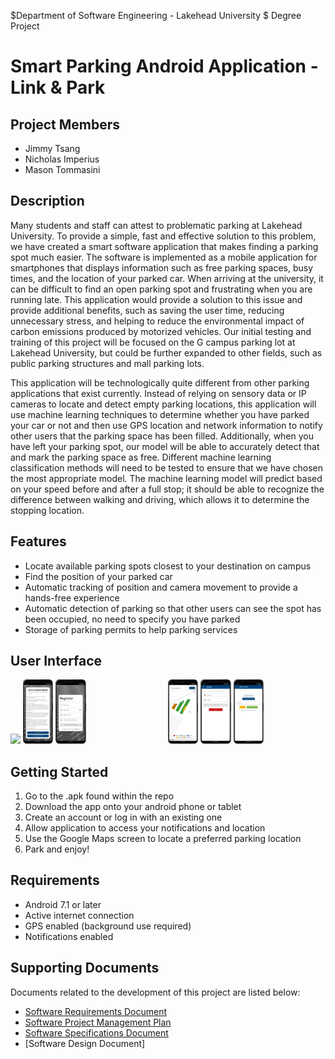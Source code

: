 $Department of Software Engineering - Lakehead University
$ Degree Project 
# Smart Parking Android Application - Link & Park
## Project Members
- Jimmy Tsang
- Nicholas Imperius
- Mason Tommasini

## Description
Many students and staff can attest to problematic parking at Lakehead University. To provide a simple, fast and effective solution to this problem, we have created a smart software application that makes finding a parking spot much easier. The software is implemented as a mobile application for smartphones that displays information such as free parking spaces, busy times, and the location of your parked car. When arriving at the university, it can be difficult to find an open parking spot and frustrating when you are running late. This application would provide a solution to this issue and provide additional benefits, such as saving the user time, reducing unnecessary stress, and helping to reduce the environmental impact of carbon emissions produced by motorized vehicles. Our initial testing and training of this project will be focused on the G campus parking lot at Lakehead University, but could be further expanded to other fields, such as public parking structures and mall parking lots. 

This application will be technologically quite different from other parking applications that exist currently. Instead of relying on sensory data or IP cameras to locate and detect empty parking locations, this application will use machine learning techniques to determine whether you have parked your car or not and then use GPS location and network information to notify other users that the parking space has been filled. Additionally, when you have left your parking spot, our model will be able to accurately detect that and mark the parking space as free. Different machine learning classification methods will need to be tested to ensure that we have chosen the most appropriate model. The machine learning model will predict based on your speed before and after a full stop; it should be able to recognize the difference between walking and driving, which allows it to determine the stopping location.

## Features
- Locate available parking spots closest to your destination on campus
- Find the position of your parked car
- Automatic tracking of position and camera movement to provide a hands-free experience
- Automatic detection of parking so that other users can see the spot has been occupied, no need to specify you have parked
- Storage of parking permits to help parking services

## User Interface
<div style="display:flex">
  <div style="flex:1;padding-right:10px;">
    <img src="/Screen_Captures/Login.png" width="20%">
    <img src="/Screen_Captures/EULA.png" width="20%">
    <img src="/Screen_Captures/register.png" width="20%">
  </div>
  <div style="flex:1;padding-right:10px;">
    <img src="/Screen_Captures/MainMaps.png" width="20%">
    <img src="/Screen_Captures/info_screen.png" width="20%">
    <img src="/Screen_Captures/adminActivity.png" width="20%">
  </div>
</div>

## Getting Started
1. Go to the .apk found within the repo
2. Download the app onto your android phone or tablet
3. Create an account or log in with an existing one
4. Allow application to access your notifications and location
5. Use the Google Maps screen to locate a preferred parking location
6. Park and enjoy!

## Requirements
- Android 7.1 or later
- Active internet connection
- GPS enabled (background use required)
- Notifications enabled

## Supporting Documents
Documents related to the development of this project are listed below:
- [Software Requirements Document](https://github.com/nickimps/Parking_Application/blob/master/Report%20Files/Software_Requirements_Document.pdf)
- [Software Project Management Plan](https://github.com/nickimps/Parking_Application/blob/master/Report%20Files/Software_Project_Management_Plan_Document.pdf)
- [Software Specifications Document](https://github.com/nickimps/Parking_Application/tree/master/Report%20Files/Software_Specifications_Document.pdf)
- [Software Design Document]


